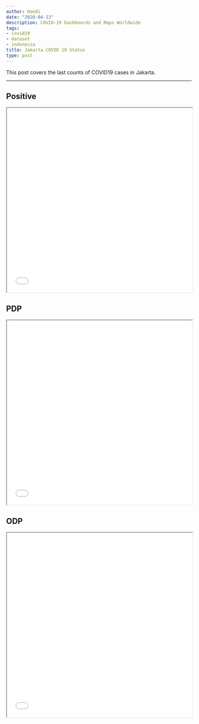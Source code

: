 ```yaml
---
author: Handi
date: "2020-04-13"
description: COVID-19 Dashboards and Maps Worldwide
tags:
- covid19
- dataset
- indonesia
title: Jakarta COVID 19 Status
type: post
---
```


This post covers the last counts of COVID19 cases in Jakarta.
<!--more-->
---

## Positive
<iframe seamless src="/leafmap/leafMapPOSITIF.html" width="100%" height="500"></iframe>

## PDP
<iframe seamless src="/leafmap/leafMapPDP.html" width="100%" height="500"></iframe>

## ODP
<iframe seamless src="/leafmap/leafMapODP.html" width="100%" height="500"></iframe>